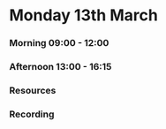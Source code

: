 # Monday 13th March

### Morning 09:00 - 12:00
 

### Afternoon 13:00 - 16:15



### Resources



### Recording